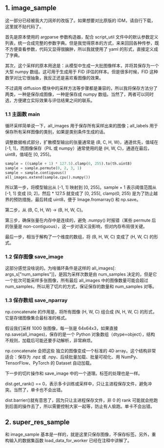 ## 1. image_sample

这一部分已经被我大刀阔斧的改版了。如果想要对比原版的 IDM，请自行下载，这里就不贴代码了。

首先是原本使用的 argparse 参数构造器，配合 script_util 文件中的默认参数定义列表，统一合成完整的参数字典。但是我觉得原本的方式，来来回回各种传参，既不方便查看参数，代码又显得很臃肿，所以我就使用了 yaml 的形式，直接定义成了字典。

其次，这个采样的原本用途是：从模型中生成一大批图像样本，并将其保存为一个大型 numpy 数组。这可用于生成用于 FID 评估的样本。但是很多时候，FID 这种数学对比它很抽象，我反正还是喜欢看图像的效果。

不过调用 diffusion 模块中的采样方法等步骤都是兼容的，所以我将保存方法分了两类，一种是保存成图像，一种是保存成 numpy 数组。当然了，两者可以同时选，方便建立实际效果与评估结果之间的联系。

### 1.1 主函数 main

循环采样简单说一下，all_images 用于保存所有采样出来的图像；all_labels 用于保存所有采样图像的类别，如果是类别条件生成的话。

调整数据格式部分，扩散模型输出的张量通常是 (B, C, H, W)，通道优先，值域在 [-1, 1]，而图像保存（PIL 或 numpy）通常使用的是 (H, W, C)，通道在最后，uint8，值域在 [0, 255]。

```py
sample = ((sample + 1) * 127.5).clamp(0, 255).to(th.uint8)
sample = sample.permute(0, 2, 3, 1)
sample = sample.contiguous()
all_images.extend(sample.cpu().numpy())
```

所以第一步，将模型输出从 [-1, 1] 映射到 [0, 255]。sample + 1 表示阈值范围从 [-1, 1] 变成 [0, 2]，然后 \* 127.5 就变成了 [0, 255], clamp(0, 255) 是为了防止越界的预防措施，最后转成 uint8，便于 Image.fromarray() 和 np.save。

第二步，从 (B, C, H, W) → (B, H, W, C)。

第三步，确保张量在内存中是连续的，避免 .numpy() 时报错（某些 permute 后的张量是 non-contiguous），这一步对语义没影响，但对内存布局很关键。

最后一步，相当于解构了一个维度的数组，将 (B, H, W, C) 变成了 (H, W, C) 的形式。

### 1.2 保存图像 save_image

这部分感觉没啥说的。为啥循环条件是这样的 all_images[: args_s["num_samples"]]，是因为采样次数是由 num_samples 决定的，但是它一个批次可能采样多张图像，所有最后 all_images 中的图像数量可能会超过 num_samples，所以用了切片的方式，保证保存的数量和 num_samples 对等。

### 1.3 保存数组 save_nparray

np.concatenate 的作用是，将所有图像 (H, W, C) 组合成 (N, H, W, C) 的形式，它是存储图像集合最标准的格式。

假设我们采样 1000 张图像，每一张是 64x64x3，如果直接 np.save(all_images)，保存的是一个 Python 对象数组（dtype=object），结构不规则，加载后可能还要手动解析，非常麻烦。

np.concatenate 会把这些 独立的图像变成一个标准的 4D array。这个结构非常适合：保存为 .npz 或 .npy、后续批量加载、批量可视化、用 NumPy、TensorFlow、PyTorch 的 Dataset 自动加载。

下一步的切片操作和 save_image 中的一个道理。标签的处理也是一样。

dist.get_rank() == 0，表示多卡训练或采样中，只让主进程保存文件，避免冲突。当然了，单卡也不会出错。

dist.barrier()就有意思了，因为只让主进程保存文件，非 0 的 rank 可能就会抢跑到后面的操作去了，所以需要控制大家一起等，防止有人偷跑。单卡不会出错。

## 2. super_res_sample

和 image_sample 基本是一样的，就是这里只保存图像，不保存标签。另外，重构输入的数据集函数 load_data_for_worker 已经在注释中讲解了。
